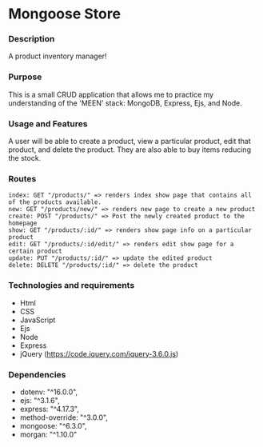 # Mongoose Store
### Description
A product inventory manager!

### Purpose
This is a small CRUD application that allows me to practice my understanding of the 'MEEN' stack: MongoDB, Express, Ejs, and Node.

### Usage and Features
A user will be able to create a product, view a particular product, edit that product, and delete the product. 
They are also able to buy items reducing the stock. 

### Routes
`index: GET "/products/" => renders index show page that contains all of the products available.` <br>
`new: GET "/products/new/" => renders new page to create a new product` <br>
`create: POST "/products/" => Post the newly created product to the homepage` <br>
`show: GET "/products/:id/" => renders show page info on a particular product` <br>
`edit: GET "/products/:id/edit/" => renders edit show page for a certain product` <br>
`update: PUT "/products/:id/" => update the edited product` <br>
`delete: DELETE "/products/:id/" => delete the product` <br>

### Technologies and requirements
- Html
- CSS
- JavaScript
- Ejs
- Node
- Express
- jQuery (https://code.jquery.com/jquery-3.6.0.js)

### Dependencies
- dotenv: "^16.0.0",
- ejs: "^3.1.6",
- express: "^4.17.3",
- method-override: "^3.0.0",
- mongoose: "^6.3.0",
- morgan: "^1.10.0"
